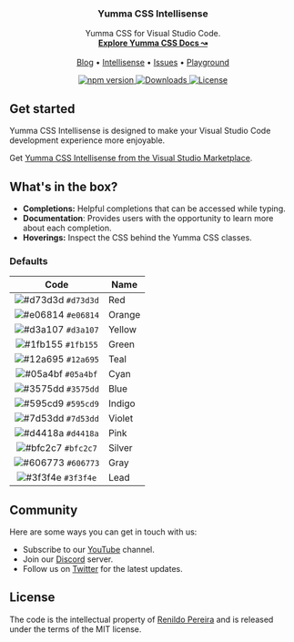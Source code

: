 <h3 align="center">Yumma CSS Intellisense</h3>

<p align="center">
  Yumma CSS for Visual Studio Code.
  <br>
  <a href="https://yummacss.com"><strong>Explore Yumma CSS Docs ↝</strong></a>
  <br>
  <br>
  <a href="https://yummacss.com/blog">Blog</a>
  •
  <a href="https://yummacss.com/blogintroducing-yummacss-intellisense">Intellisense</a>
  •
  <a href="https://github.com/yumma-lib/yumma-css/issues">Issues</a>
  •
  <a href="https://play.yummacss.com">Playground</a>
</p>

<p align="center">
  <a href="https://www.npmjs.com/package/yummacss?activeTab=versions">
    <img src="https://img.shields.io/npm/v/yummacss" alt="npm version">
  </a>
  <a href="https://www.npmjs.com/yummacss">
    <img src="https://img.shields.io/npm/dt/yummacss" alt="Downloads">
  </a>
  <a href="https://github.com/yumma-lib/yumma-css-docs?tab=MIT-1-ov-file#readme">
    <img src="https://img.shields.io/badge/License-MIT-blue.svg" alt="License">
  </a>
</p>

## Get started

Yumma CSS Intellisense is designed to make your Visual Studio Code development experience more enjoyable. 

Get [Yumma CSS Intellisense from the Visual Studio Marketplace](https://marketplace.visualstudio.com/items?itemName=yumma-css.yumma-css-intellisense).

## What's in the box?

- **Completions:** Helpful completions that can be accessed while typing.
- **Documentation**: Provides users with the opportunity to learn more about each completion.
- **Hoverings:** Inspect the CSS behind the Yumma CSS classes.

### Defaults

|                                     Code                                     | Name        |
| :--------------------------------------------------------------------------: | ----------- |
|      ![#d73d3d](https://via.placeholder.com/10/d73d3d?text=+) `#d73d3d`      | Red         |
|      ![#e06814](https://via.placeholder.com/10/e06814?text=+) `#e06814`      | Orange      |
|      ![#d3a107](https://via.placeholder.com/10/d3a107?text=+) `#d3a107`      | Yellow      |
|      ![#1fb155](https://via.placeholder.com/10/1fb155?text=+) `#1fb155`      | Green       |
|      ![#12a695](https://via.placeholder.com/10/12a695?text=+) `#12a695`      | Teal        |
|      ![#05a4bf](https://via.placeholder.com/10/05a4bf?text=+) `#05a4bf`      | Cyan        |
|      ![#3575dd](https://via.placeholder.com/10/3575dd?text=+) `#3575dd`      | Blue        |
|      ![#595cd9](https://via.placeholder.com/10/595cd9?text=+) `#595cd9`      | Indigo      |
|      ![#7d53dd](https://via.placeholder.com/10/7d53dd?text=+) `#7d53dd`      | Violet      |
|      ![#d4418a](https://via.placeholder.com/10/d4418a?text=+) `#d4418a`      | Pink        |
|      ![#bfc2c7](https://via.placeholder.com/10/bfc2c7?text=+) `#bfc2c7`      | Silver      |
|      ![#606773](https://via.placeholder.com/10/606773?text=+) `#606773`      | Gray        |
|      ![#3f3f4e](https://via.placeholder.com/10/3f3f4e?text=+) `#3f3f4e`      | Lead        |


## Community

Here are some ways you can get in touch with us:

- Subscribe to our [YouTube](https://www.youtube.com/@yummacss) channel.
- Join our [Discord](https://discord.gg/CGw5vyqmQ6) server.
- Follow us on [Twitter](https://twitter.com/yummacss) for the latest updates.

## License

The code is the intellectual property of [Renildo Pereira](https://github.com/orgs/yumma-lib/people) and is released under the terms of the MIT license.